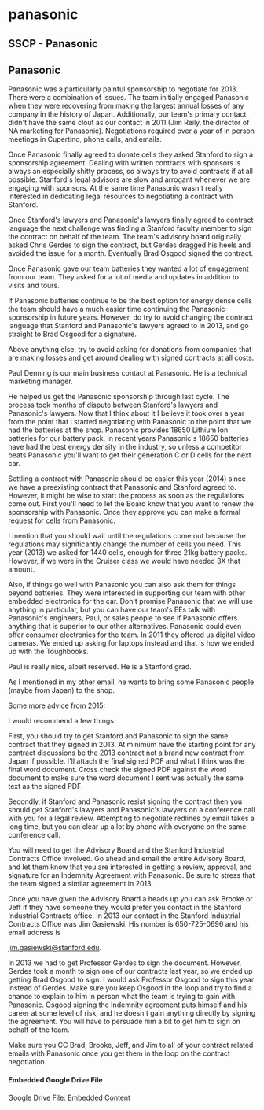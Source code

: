 # panasonic

## SSCP - Panasonic

## Panasonic

Panasonic was a particularly painful sponsorship to negotiate for 2013. There were a combination of issues. The team initially engaged Panasonic when they were recovering from making the largest annual losses of any company in the history of Japan. Additionally, our team's primary contact didn't have the same clout as our contact in 2011 (Jim Reily, the director of NA marketing for Panasonic). Negotiations required over a year of in person meetings in Cupertino, phone calls, and emails.&#x20;

Once Panasonic finally agreed to donate cells they asked Stanford to sign a sponsorship agreement. Dealing with written contracts with sponsors is always an especially shitty process, so always try to avoid contracts if at all possible. Stanford's legal advisors are slow and arrogant whenever we are engaging with sponsors. At the same time Panasonic wasn't really interested in dedicating legal resources to negotiating a contract with Stanford.&#x20;

Once Stanford's lawyers and Panasonic's lawyers finally agreed to contract language the next challenge was finding a Stanford faculty member to sign the contract on behalf of the team. The team's advisory board originally asked Chris Gerdes to sign the contract, but Gerdes dragged his heels and avoided the issue for a month. Eventually Brad Osgood signed the contract.

Once Panasonic gave our team batteries they wanted a lot of engagement from our team. They asked for a lot of media and updates in addition to visits and tours.

If Panasonic batteries continue to be the best option for energy dense cells the team should have a much easier time continuing the Panasonic sponsorship in future years. However, do try to avoid changing the contract language that Stanford and Panasonic's lawyers agreed to in 2013, and go straight to Brad Osgood for a signature.

Above anything else, try to avoid asking for donations from companies that are making losses and get around dealing with signed contracts at all costs.

Paul Denning is our main business contact at Panasonic. He is a technical marketing manager.

He helped us get the Panasonic sponsorship through last cycle. The process took months of dispute between Stanford's lawyers and Panasonic's lawyers. Now that I think about it I believe it took over a year from the point that I started negotiating with Panasonic to the point that we had the batteries at the shop. Panasonic provides 18650 Lithium Ion batteries for our battery pack. In recent years Panasonic's 18650 batteries have had the best energy density in the industry, so unless a competitor beats Panasonic you'll want to get their generation C or D cells for the next car.

Settling a contract with Panasonic should be easier this year (2014) since we have a preexisting contract that Panasonic and Stanford agreed to. However, it might be wise to start the process as soon as the regulations come out. First you'll need to let the Board know that you want to renew the sponsorship with Panasonic. Once they approve you can make a formal request for cells from Panasonic.

I mention that you should wait until the regulations come out because the regulations may significantly change the number of cells you need. This year (2013) we asked for 1440 cells, enough for three 21kg battery packs. However, if we were in the Cruiser class we would have needed 3X that amount.

Also, if things go well with Panasonic you can also ask them for things beyond batteries. They were interested in supporting our team with other embedded electronics for the car. Don't promise Panasonic that we will use anything in particular, but you can have our team's EEs talk with Panasonic's engineers, Paul, or sales people to see if Panasonic offers anything that is superior to our other alternatives. Panasonic could even offer consumer electronics for the team. In 2011 they offered us digital video cameras. We ended up asking for laptops instead and that is how we ended up with the Toughbooks.

Paul is really nice, albeit reserved. He is a Stanford grad.

As I mentioned in my other email, he wants to bring some Panasonic people (maybe from Japan) to the shop.

Some more advice from 2015:

I would recommend a few things:

First, you should try to get Stanford and Panasonic to sign the same contract that they signed in 2013. At minimum have the starting point for any contract discussions be the 2013 contract not a brand new contract from Japan if possible. I'll attach the final signed PDF and what I think was the final word document. Cross check the signed PDF against the word document to make sure the word document I sent was actually the same text as the signed PDF.

Secondly, if Stanford and Panasonic resist signing the contract then you should get Stanford's lawyers and Panasonic's lawyers on a conference call with you for a legal review. Attempting to negotiate redlines by email takes a long time, but you can clear up a lot by phone with everyone on the same conference call.

You will need to get the Advisory Board and the Stanford Industrial Contracts Office involved. Go ahead and email the entire Advisory Board, and let them know that you are interested in getting a review, approval, and signature for an Indemnity Agreement with Panasonic. Be sure to stress that the team signed a similar agreement in 2013.

Once you have given the Advisory Board a heads up you can ask Brooke or Jeff if they have someone they would prefer you contact in the Stanford Industrial Contracts office. In 2013 our contact in the Stanford Industrial Contracts Office was Jim Gasiewski. His number is 650-725-0696 and his email address is

jim.gasiewski@stanford.edu.

In 2013 we had to get Professor Gerdes to sign the document. However, Gerdes took a month to sign one of our contracts last year, so we ended up getting Brad Osgood to sign. I would ask Professor Osgood to sign this year instead of Gerdes. Make sure you keep Osgood in the loop and try to find a chance to explain to him in person what the team is trying to gain with Panasonic. Osgood signing the Indemnity agreement puts himself and his career at some level of risk, and he doesn't gain anything directly by signing the agreement. You will have to persuade him a bit to get him to sign on behalf of the team.

Make sure you CC Brad, Brooke, Jeff, and Jim to all of your contract related emails with Panasonic once you get them in the loop on the contract negotiation.&#x20;

#### Embedded Google Drive File

Google Drive File: [Embedded Content](https://drive.google.com/embeddedfolderview?id=1ZfzjfLre0kWnkII6CWzGmAvy6IbTIBDX#list)
